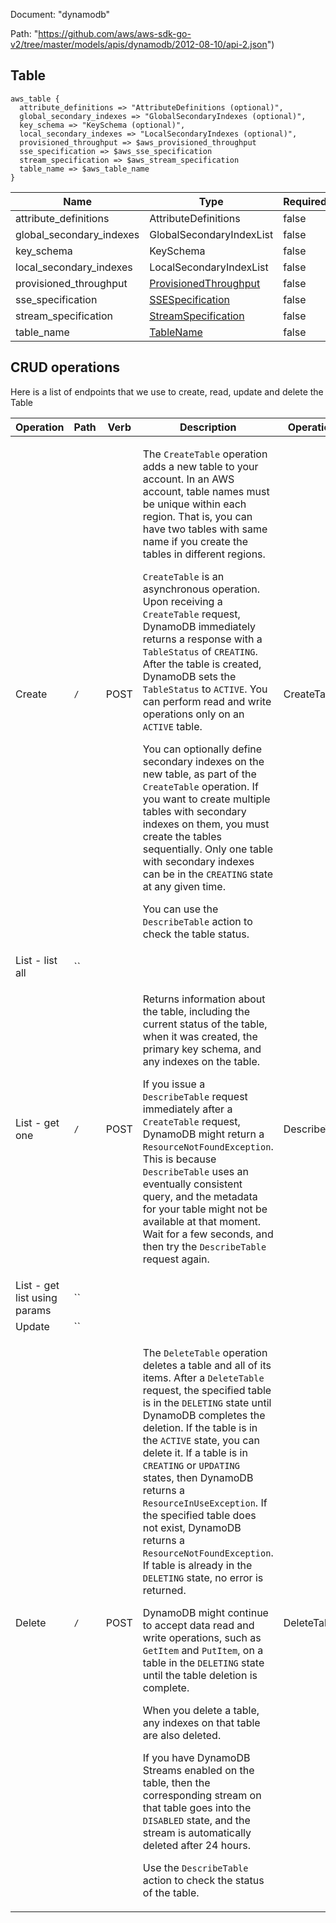 Document: "dynamodb"


Path: "https://github.com/aws/aws-sdk-go-v2/tree/master/models/apis/dynamodb/2012-08-10/api-2.json")

## Table



```puppet
aws_table {
  attribute_definitions => "AttributeDefinitions (optional)",
  global_secondary_indexes => "GlobalSecondaryIndexes (optional)",
  key_schema => "KeySchema (optional)",
  local_secondary_indexes => "LocalSecondaryIndexes (optional)",
  provisioned_throughput => $aws_provisioned_throughput
  sse_specification => $aws_sse_specification
  stream_specification => $aws_stream_specification
  table_name => $aws_table_name
}
```

| Name        | Type           | Required       |
| ------------- | ------------- | ------------- |
|attribute_definitions | AttributeDefinitions | false |
|global_secondary_indexes | GlobalSecondaryIndexList | false |
|key_schema | KeySchema | false |
|local_secondary_indexes | LocalSecondaryIndexList | false |
|provisioned_throughput | [ProvisionedThroughput](https://docs.aws.amazon.com/search/doc-search.html?searchPath=documentation&searchQuery=provisionedthroughput) | false |
|sse_specification | [SSESpecification](https://docs.aws.amazon.com/search/doc-search.html?searchPath=documentation&searchQuery=ssespecification) | false |
|stream_specification | [StreamSpecification](https://docs.aws.amazon.com/search/doc-search.html?searchPath=documentation&searchQuery=streamspecification) | false |
|table_name | [TableName](https://docs.aws.amazon.com/search/doc-search.html?searchPath=documentation&searchQuery=tablename) | false |



## CRUD operations

Here is a list of endpoints that we use to create, read, update and delete the Table

| Operation | Path | Verb | Description | OperationID |
| ------------- | ------------- | ------------- | ------------- | ------------- |
|Create|`/`|POST|<p>The <code>CreateTable</code> operation adds a new table to your account. In an AWS account, table names must be unique within each region. That is, you can have two tables with same name if you create the tables in different regions.</p> <p> <code>CreateTable</code> is an asynchronous operation. Upon receiving a <code>CreateTable</code> request, DynamoDB immediately returns a response with a <code>TableStatus</code> of <code>CREATING</code>. After the table is created, DynamoDB sets the <code>TableStatus</code> to <code>ACTIVE</code>. You can perform read and write operations only on an <code>ACTIVE</code> table. </p> <p>You can optionally define secondary indexes on the new table, as part of the <code>CreateTable</code> operation. If you want to create multiple tables with secondary indexes on them, you must create the tables sequentially. Only one table with secondary indexes can be in the <code>CREATING</code> state at any given time.</p> <p>You can use the <code>DescribeTable</code> action to check the table status.</p>|CreateTable|
|List - list all|``||||
|List - get one|`/`|POST|<p>Returns information about the table, including the current status of the table, when it was created, the primary key schema, and any indexes on the table.</p> <note> <p>If you issue a <code>DescribeTable</code> request immediately after a <code>CreateTable</code> request, DynamoDB might return a <code>ResourceNotFoundException</code>. This is because <code>DescribeTable</code> uses an eventually consistent query, and the metadata for your table might not be available at that moment. Wait for a few seconds, and then try the <code>DescribeTable</code> request again.</p> </note>|DescribeTable|
|List - get list using params|``||||
|Update|``||||
|Delete|`/`|POST|<p>The <code>DeleteTable</code> operation deletes a table and all of its items. After a <code>DeleteTable</code> request, the specified table is in the <code>DELETING</code> state until DynamoDB completes the deletion. If the table is in the <code>ACTIVE</code> state, you can delete it. If a table is in <code>CREATING</code> or <code>UPDATING</code> states, then DynamoDB returns a <code>ResourceInUseException</code>. If the specified table does not exist, DynamoDB returns a <code>ResourceNotFoundException</code>. If table is already in the <code>DELETING</code> state, no error is returned. </p> <note> <p>DynamoDB might continue to accept data read and write operations, such as <code>GetItem</code> and <code>PutItem</code>, on a table in the <code>DELETING</code> state until the table deletion is complete.</p> </note> <p>When you delete a table, any indexes on that table are also deleted.</p> <p>If you have DynamoDB Streams enabled on the table, then the corresponding stream on that table goes into the <code>DISABLED</code> state, and the stream is automatically deleted after 24 hours.</p> <p>Use the <code>DescribeTable</code> action to check the status of the table. </p>|DeleteTable|
